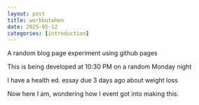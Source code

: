 ```yaml
---
layout: post
title: workbutwhen
date: 2025-05-12
categories: [introduction]
---
```



A random blog page experiment using github pages

This is being developed at 10:30 PM on a random Monday night

I have a health ed. essay due 3 days ago about weight loss

Now here I am, wondering how I event got into making this.
